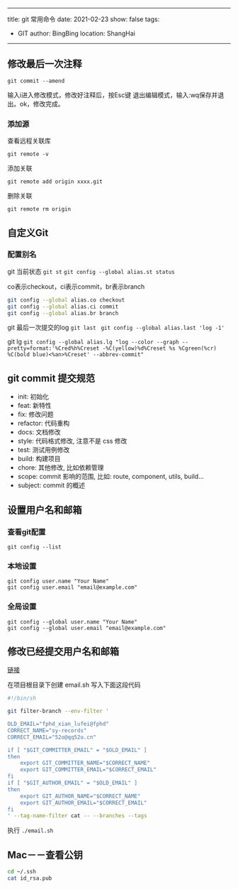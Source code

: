 <!--
 * @Author: your name
 * @Date: 2021-04-13 12:17:25
 * @LastEditTime: 2021-04-22 18:07:09
 * @LastEditors: huabingtao
 * @Description: In User Settings Edit
 * @FilePath: /hbtblog/docs/_posts/git.md
-->
---
title: git 常用命令
date: 2021-02-23
show: false
tags:
  - GIT
author: BingBing
location: ShangHai
---

## 修改最后一次注释
``` git
git commit --amend
```

输入i进入修改模式，修改好注释后，按Esc键 退出编辑模式，输入:wq保存并退出。ok，修改完成。
### 添加源 

查看远程关联库

`git remote -v`

添加关联

`git remote add origin xxxx.git`

删除关联

`git remote rm origin`

## 自定义Git

### 配置别名

git 当前状态 `git st`
`git config --global alias.st status`

co表示checkout，ci表示commit，br表示branch

```sh
git config --global alias.co checkout
git config --global alias.ci commit
git config --global alias.br branch
```
git 最后一次提交的log `git last `
`git config --global alias.last 'log -1'`

git lg 
`git config --global alias.lg "log --color --graph --pretty=format:'%Cred%h%Creset -%C(yellow)%d%Creset %s %Cgreen(%cr) %C(bold blue)<%an>%Creset' --abbrev-commit"`

## git commit 提交规范
- init: 初始化
- feat: 新特性
- fix: 修改问题
- refactor: 代码重构
- docs: 文档修改
- style: 代码格式修改, 注意不是 css 修改
- test: 测试用例修改
- build: 构建项目
- chore: 其他修改, 比如依赖管理
- scope: commit 影响的范围, 比如: route, component, utils, build...
- subject: commit 的概述

## 设置用户名和邮箱
### 查看git配置
`git config --list`
### 本地设置
```git
git config user.name "Your Name"
git config user.email "email@example.com"
```
### 全局设置
```git
git config --global user.name "Your Name"
git config --global user.email "email@example.com"
```
## 修改已经提交用户名和邮箱
[链接](https://cloud.tencent.com/developer/article/1352623)

在项目根目录下创建 email.sh 写入下面这段代码
```sh
#!/bin/sh

git filter-branch --env-filter '

OLD_EMAIL="fphd_xian_lufei@fphd"
CORRECT_NAME="sy-records"
CORRECT_EMAIL="52o@qq52o.cn"

if [ "$GIT_COMMITTER_EMAIL" = "$OLD_EMAIL" ]
then
    export GIT_COMMITTER_NAME="$CORRECT_NAME"
    export GIT_COMMITTER_EMAIL="$CORRECT_EMAIL"
fi
if [ "$GIT_AUTHOR_EMAIL" = "$OLD_EMAIL" ]
then
    export GIT_AUTHOR_NAME="$CORRECT_NAME"
    export GIT_AUTHOR_EMAIL="$CORRECT_EMAIL"
fi
' --tag-name-filter cat -- --branches --tags
```

执行 `./email.sh`

## Mac－－查看公钥

```sh
cd ~/.ssh
cat id_rsa.pub
```